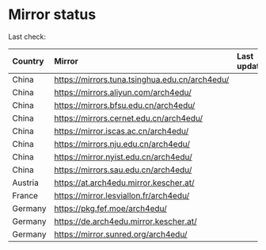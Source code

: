 <script src="./time.js"></script>
# Mirror status
Last check: <script type="text/javascript">localize(1726593546.120162);</script>

|Country|Mirror|Last update|
|:------|:-----|:----------|
|China|https://mirrors.tuna.tsinghua.edu.cn/arch4edu/|<script type="text/javascript">localize(1726555006);</script>|
|China|https://mirrors.aliyun.com/arch4edu/|<script type="text/javascript">localize(1726555006);</script>|
|China|https://mirrors.bfsu.edu.cn/arch4edu/|<script type="text/javascript">localize(1726555006);</script>|
|China|https://mirrors.cernet.edu.cn/arch4edu/|<script type="text/javascript">localize(1726555006);</script>|
|China|https://mirror.iscas.ac.cn/arch4edu/|<script type="text/javascript">localize(1726555006);</script>|
|China|https://mirrors.nju.edu.cn/arch4edu/|<script type="text/javascript">localize(1726555006);</script>|
|China|https://mirror.nyist.edu.cn/arch4edu/|<script type="text/javascript">localize(1726512131);</script>|
|China|https://mirrors.sau.edu.cn/arch4edu/|<script type="text/javascript">localize(1726555006);</script>|
|Austria|https://at.arch4edu.mirror.kescher.at/|<script type="text/javascript">localize(1726555006);</script>|
|France|https://mirror.lesviallon.fr/arch4edu/|<script type="text/javascript">localize(1726555006);</script>|
|Germany|https://pkg.fef.moe/arch4edu/|<script type="text/javascript">localize(1726555006);</script>|
|Germany|https://de.arch4edu.mirror.kescher.at/|<script type="text/javascript">localize(1726555006);</script>|
|Germany|https://mirror.sunred.org/arch4edu/|<script type="text/javascript">localize(1726555006);</script>|

<script src="./tablefilter/tablefilter.js"></script>
<script src="./table.js"></script>